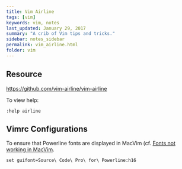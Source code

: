 ```yaml
---
title: Vim Airline 
tags: [vim]
keywords: vim, notes 
last_updated: January 29, 2017
summary: "A crib of Vim tips and tricks."
sidebar: notes_sidebar
permalink: vim_airline.html
folder: vim 
---
```

## Resource
<https://github.com/vim-airline/vim-airline>


To view help:

```
:help airline
```

## Vimrc Configurations

To ensure that Powerline fonts are displayed in MacVim (cf. [Fonts not working in MacVim](https://github.com/vim-airline/vim-airline/issues/719).

```
set guifont=Source\ Code\ Pro\ for\ Powerline:h16 
```

